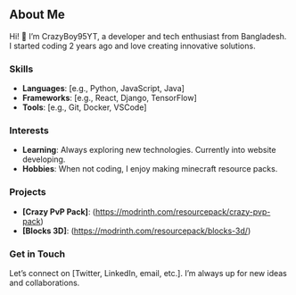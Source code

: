 ## About Me

Hi! 👋 I’m CrazyBoy95YT, a developer and tech enthusiast from Bangladesh. I started coding 2 years ago and love creating innovative solutions.

### Skills
- **Languages**: [e.g., Python, JavaScript, Java]
- **Frameworks**: [e.g., React, Django, TensorFlow]
- **Tools**: [e.g., Git, Docker, VSCode]

### Interests
- **Learning**: Always exploring new technologies. Currently into website developing.
- **Hobbies**: When not coding, I enjoy making minecraft resource packs.

### Projects
- **[Crazy PvP Pack]**: (https://modrinth.com/resourcepack/crazy-pvp-pack)
- **[Blocks 3D]**: (https://modrinth.com/resourcepack/blocks-3d/)

### Get in Touch
Let’s connect on [Twitter, LinkedIn, email, etc.]. I’m always up for new ideas and collaborations.
